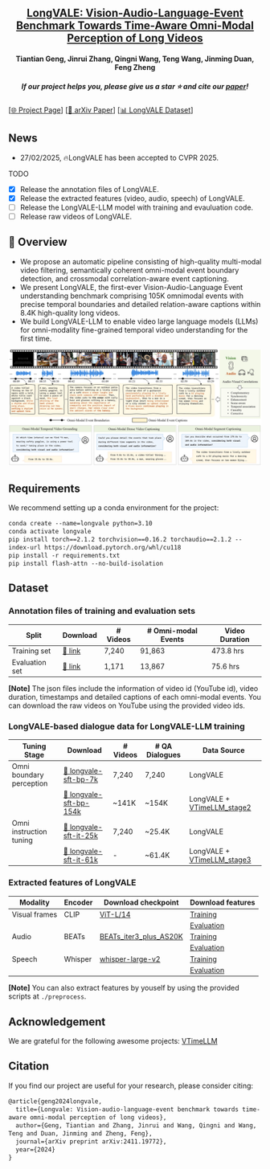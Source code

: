 <h2 align="center"> <a href="https://arxiv.org/abs/2411.19772">LongVALE: Vision-Audio-Language-Event Benchmark Towards Time-Aware Omni-Modal Perception of Long Videos</a></h2>

<h4 align="center"> Tiantian Geng, Jinrui Zhang, Qingni Wang, Teng Wang, Jinming Duan, Feng Zheng </h3>

<h5 align="center"> If our project helps you, please give us a star ⭐ and cite our <a href="#Citation">paper</a>!</h2>
<!-- # LongVALE -->

<!-- [![arxiv](https://img.shields.io/badge/Arxiv-2410.05643-b31b1b.svg?logo=arXiv)](https://arxiv.org/abs/2411.19772) -->

[[🌐 Project Page]()] [[📖 arXiv Paper](https://arxiv.org/abs/2411.19772)] [[📊 LongVALE Dataset](https://huggingface.co/datasets/ttgeng233/LongVALE)]

## News

<!-- - 28/02/2025, 🔥The LongVALE dataset is released. -->
- 27/02/2025, 🔥LongVALE has been accepted to CVPR 2025.

TODO

- [x] Release the annotation files of LongVALE.
- [x] Release the extracted features (video, audio, speech) of LongVALE.
- [ ] Release the LongVALE-LLM model with training and evauluation code.
- [ ] Release raw videos of LongVALE.
  
## 👀 Overview
<!-- Recent advancements in video understanding remain limited to coarse-grained and visual-only tasks. However, real-world videos encompass omnimodal information (vision, audio, and speech) with a series of events forming a cohesive storyline. The lack of
multi-modal video data with fine-grained event annotations
and the high cost of manual labeling are major obstacles
to comprehensive omni-modality video perception. To address this gap,  -->
- We propose an automatic pipeline consisting of high-quality multi-modal video filtering, semantically coherent omni-modal event boundary detection, and crossmodal correlation-aware event captioning. 
- We present LongVALE, the first-ever Vision-Audio-Language
Event understanding benchmark comprising 105K omnimodal events with precise temporal boundaries and detailed relation-aware captions within 8.4K high-quality long videos. 
- We build LongVALE-LLM to enable video large language models (LLMs) for omni-modality fine-grained temporal video understanding for the first time. 
<div align="center">
    <img src="fig1.jpg" width="800"/>
    <br/>
    <figcaption></figcaption>
</div>

## Requirements 
 
 We recommend setting up a conda environment for the project:
```shell
conda create --name=longvale python=3.10
conda activate longvale
pip install torch==2.1.2 torchvision==0.16.2 torchaudio==2.1.2 --index-url https://download.pytorch.org/whl/cu118
pip install -r requirements.txt
pip install flash-attn --no-build-isolation
```


## Dataset 
### Annotation files of training and evaluation sets
| Split           | Download | # Videos | # Omni-modal Events | Video Duration |
|-----------------|----------|-----------------|-----------|----------------|
|Training set | [🤗 link](https://huggingface.co/datasets/ttgeng233/LongVALE/resolve/main/longvale-annotations-training.json)| 7,240 | 91,863 | 473.8 hrs |
|Evaluation set | [🤗 link](https://huggingface.co/datasets/ttgeng233/LongVALE/resolve/main/longvale-annotations-eval.json)| 1,171 |13,867 | 75.6 hrs |


**[Note]** The json files include the information of video id (YouTube id), video duration, timestamps and detailed captions of each omni-modal events. You can download the raw videos on YouTube using the provided video ids.

### LongVALE-based dialogue data for LongVALE-LLM training 
| Tuning Stage           | Download | # Videos | # QA Dialogues | Data Source |
|------------------------|----------|----------|----------------|-------------|
|Omni boundary perception| [🤗 longvale-sft-bp-7k](https://huggingface.co/datasets/ttgeng233/LongVALE/resolve/main/longvale-sft-bp-7k.json) | 7,240 | 7,240 |LongVALE |
|          | [🤗 longvale-sft-bp-154k](https://huggingface.co/datasets/ttgeng233/LongVALE/resolve/main/longvale-sft-bp-154k.json) | ~141K | ~154K | LongVALE + [VTimeLLM_stage2](https://github.com/huangb23/VTimeLLM)  |
|Omni instruction tuning |[🤗 longvale-sft-it-25k](https://huggingface.co/datasets/ttgeng233/LongVALE/resolve/main/longvale-sft-it-25k.json) | 7,240 | ~25.4K | LongVALE | 
| | [🤗 longvale-sft-it-61k](https://huggingface.co/datasets/ttgeng233/LongVALE/resolve/main/longvale-sft-it-61k.json)| - |~61.4K|LongVALE + [VTimeLLM_stage3](https://github.com/huangb23/VTimeLLM) |

### Extracted features of LongVALE
|Modality      | Encoder | Download checkpoint| Download features |
|------------------------|----------|----------|---------------|
|Visual frames | CLIP | [ViT-L/14]() | [Training](https://huggingface.co/datasets/ttgeng233/LongVALE/blob/main/features_training/visual_features_7240.zip)|
|              |      |              | [Evaluation](https://huggingface.co/datasets/ttgeng233/LongVALE/blob/main/features_eval/visual_features_1171.zip) |
|Audio         |BEATs | [BEATs_iter3_plus_AS20K]() | [Training](https://huggingface.co/datasets/ttgeng233/LongVALE/blob/main/features_training/audio_features_7240.zip) |
|              |      |                            | [Evaluation](https://huggingface.co/datasets/ttgeng233/LongVALE/blob/main/features_eval/audio_features_1171.zip)|
|Speech        |Whisper| [whisper-large-v2](https://huggingface.co/openai/whisper-large-v2)| [Training](https://huggingface.co/datasets/ttgeng233/LongVALE/blob/main/features_training/speech_features_7240.zip) |
|              |      |              | [Evaluation](https://huggingface.co/datasets/ttgeng233/LongVALE/blob/main/features_eval/speech_features_1171.zip)|

**[Note]** You can also extract features by youself by using the provided scripts at `./preprocess`.

## Acknowledgement
We are grateful for the following awesome projects: [VTimeLLM](https://github.com/huangb23/VTimeLLM)
  

## Citation
If you find our project are useful for your research, please consider citing:
```
@article{geng2024longvale,
  title={Longvale: Vision-audio-language-event benchmark towards time-aware omni-modal perception of long videos},
  author={Geng, Tiantian and Zhang, Jinrui and Wang, Qingni and Wang, Teng and Duan, Jinming and Zheng, Feng},
  journal={arXiv preprint arXiv:2411.19772},
  year={2024}
}
```
